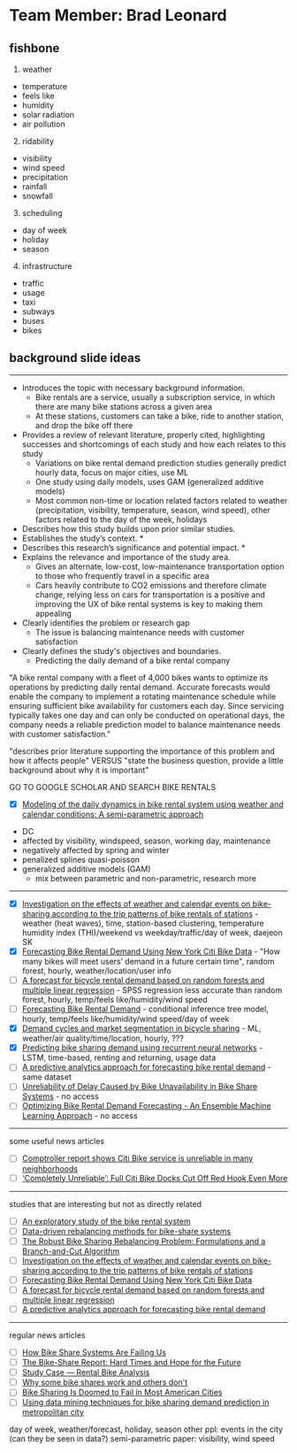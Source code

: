 # Team Member: Brad Leonard

## fishbone
1. weather
 * temperature
  * feels like
 * humidity
 * solar radiation
 * air pollution
2. ridability
 * visibility
 * wind speed
 * precipitation
  * rainfall
  * snowfall
3. scheduling
 * day of week
 * holiday
 * season
4. infrastructure
 * traffic
 * usage
  * taxi
  * subways
  * buses
  * bikes

## background slide ideas
---
* Introduces the topic with necessary background information.​
  * Bike rentals are a service, usually a subscription service, in which there are many bike stations across a given area
  * At these stations, customers can take a bike, ride to another station, and drop the bike off there
* Provides a review of relevant literature, properly cited, highlighting successes and shortcomings of each study and how each relates to this study​
  * Variations on bike rental demand prediction studies generally predict hourly data, focus on major cities, use ML​
  * One study using daily models, uses GAM (generalized additive models)​
  * Most common non-time or location related factors related to weather (precipitation, visibility, temperature, season, wind speed), other factors related to the day of the week, holidays
* Describes how this study builds upon prior similar studies.​
* Establishes the study’s context.​
  * 
* Describes this research’s significance and potential impact.​
  * 
* Explains the relevance and importance of the study area.​
  * Gives an alternate, low-cost, low-maintenance transportation option to those who frequently travel in a specific area
  * Cars heavily contribute to CO2 emissions and therefore climate change, relying less on cars for transportation is a positive and improving the UX of bike rental systems is key to making them appealing
* Clearly identifies the problem or research gap​
  * The issue is balancing maintenance needs with customer satisfaction
* Clearly defines the study's objectives and boundaries.​
  * Predicting the daily demand of a bike rental company

"A bike rental company with a fleet of 4,000 bikes wants to optimize its operations by predicting daily rental demand. Accurate forecasts would enable the company to implement a rotating maintenance schedule while ensuring sufficient bike availability for customers each day. Since servicing typically takes one day and can only be conducted on operational days, the company needs a reliable prediction model to balance maintenance needs with customer satisfaction."

"describes prior literature supporting the importance of this problem and how it affects people" VERSUS "state the business question, provide a little background about why it is important"

GO TO GOOGLE SCHOLAR AND SEARCH BIKE RENTALS

- [X] [Modeling of the daily dynamics in bike rental system using weather and calendar conditions: A semi-parametric approach](https://www.sciencedirect.com/science/article/pii/S2468227624001571)

- DC
- affected by visibility, windspeed, season, working day, maintenance
- negatively affected by spring and winter
- penalized splines quasi-poisson
- generalized additive models (GAM)
  - mix between parametric and non-parametric, research more

---
- [X] [Investigation on the effects of weather and calendar events on bike-sharing according to the trip patterns of bike rentals of stations](https://www.sciencedirect.com/science/article/pii/S0966692317304659) - weather (heat waves), time, station-based clustering, temperature humidity index (THI)/weekend vs weekday/traffic/day of week, daejeon SK
- [X] [Forecasting Bike Rental Demand Using New York Citi Bike Data](https://arrow.tudublin.ie/scschcomdis/79/) - "How many bikes will meet users’ demand in a future certain time", random forest, hourly, weather/location/user info
- [ ] [A forecast for bicycle rental demand based on random forests and multiple linear regression](https://ieeexplore.ieee.org/abstract/document/7959977?casa_token=i_Vln_jViJ0AAAAA:ZDRyMmQaikgiRCKz-8H6uZi1I8U0ZYZsOWUlBTwLvIN3FemNMUoDgW-pH5V7BgA-uxS7BpU) - SPSS regression less accurate than random forest, hourly, temp/feels like/humidity/wind speed
- [ ] [Forecasting Bike Rental Demand](https://cs229.stanford.edu/proj2014/Jimmy%20Du,%20Rolland%20He,%20Zhivko%20Zhechev,%20Forecasting%20Bike%20Rental%20Demand.pdf) - conditional inference tree model, hourly, temp/feels like/humidity/wind speed/day of week
- [X] [Demand cycles and market segmentation in bicycle sharing](https://www.sciencedirect.com/science/article/pii/S030645731830503X?casa_token=S1uQTIQmAOwAAAAA:9IQavBFEkSihVIDT0he-rHFL_qQ1snrqtD2UWFe_D_Te3yAJnoaYbNPV15f9Tk7bgO_XelmF) - ML, weather/air quality/time/location, hourly, ???
- [X] [Predicting bike sharing demand using recurrent neural networks](https://www.sciencedirect.com/science/article/pii/S1877050919302364) - LSTM, time-based, renting and returning, usage data
- [ ] [A predictive analytics approach for forecasting bike rental demand](https://www.sciencedirect.com/science/article/pii/S2772662224000869) - same dataset
- [ ] [Unreliability of Delay Caused by Bike Unavailability in Bike Share Systems](https://journals.sagepub.com/doi/abs/10.1177/0361198120916136?journalCode=trra) - no access
- [ ] [Optimizing Bike Rental Demand Forecasting - An Ensemble Machine Learning Approach](https://ieeexplore.ieee.org/abstract/document/10810973?casa_token=2B1eoUNTKfQAAAAA:XctmIv1H3TPX_meonTSbf2vC5iQeWrs74pQSumqTlVhaQW1hNe_yQkxiDAO3hbZkn2YvZp0) - no access
---
some useful news articles

- [ ] [Comptroller report shows Citi Bike service is unreliable in many neighborhoods](https://ny1.com/nyc/all-boroughs/transit/2023/11/16/comptroller-report-shows-citi-bike-service-is-unreliable-in-many-neighborhoods)
- [ ] [‘Completely Unreliable’: Full Citi Bike Docks Cut Off Red Hook Even More](https://nyc.streetsblog.org/2024/08/22/completely-unreliable-full-citi-bike-docks-cut-off-red-hook-even-more)
---
studies that are interesting but not as directly related

- [ ] [An exploratory study of the bike rental system](https://www.researchgate.net/publication/334401657_An_exploratory_study_of_the_bike_rental_system)
- [ ] [Data-driven rebalancing methods for bike-share systems](https://people.orie.cornell.edu/shane/pubs/BSOvernight.pdf)
- [ ] [The Robust Bike Sharing Rebalancing Problem: Formulations and a Branch-and-Cut Algorithm](https://optimization-online.org/2023/10/the-robust-bike-sharing-rebalancing-problem-formulations-and-a-branch-and-cut-algorithm/)
- [ ] [Investigation on the effects of weather and calendar events on bike-sharing according to the trip patterns of bike rentals of stations](https://www.sciencedirect.com/science/article/pii/S0966692317304659)
- [ ] [Forecasting Bike Rental Demand Using New York Citi Bike Data](https://arrow.tudublin.ie/scschcomdis/79/)
- [ ] [A forecast for bicycle rental demand based on random forests and multiple linear regression](https://ieeexplore.ieee.org/abstract/document/7959977?casa_token=i_Vln_jViJ0AAAAA:ZDRyMmQaikgiRCKz-8H6uZi1I8U0ZYZsOWUlBTwLvIN3FemNMUoDgW-pH5V7BgA-uxS7BpU)
- [ ] [A predictive analytics approach for forecasting bike rental demand](https://www.sciencedirect.com/science/article/pii/S2772662224000869)
---
regular news articles

- [ ] [How Bike Share Systems Are Failing Us](https://www.vice.com/en/article/bike-share-systems-fail-underserved-communities/)
- [ ] [The Bike-Share Report: Hard Times and Hope for the Future](https://www.smartcitiesdive.com/ex/sustainablecitiescollective/bike-share-report-hard-times-and-hope-future/208761/)
- [ ] [Study Case — Rental Bike Analysis](https://muhammadfadlisyukur.medium.com/study-case-rental-bike-analysis-0945c342a281)
- [ ] [Why some bike shares work and others don't](https://www.bbc.com/future/article/20210112-the-vast-bicycle-graveyards-of-china)
- [ ] [Bike Sharing Is Doomed to Fail in Most American Cities](https://www.vice.com/en/article/bike-sharing-doomed-to-fail-dallas-limebike-ofo-transportation-cycling/)
- [ ] [Using data mining techniques for bike sharing demand prediction in metropolitan city](https://www.sciencedirect.com/science/article/pii/S0140366419318997?casa_token=tpw9HRau_NcAAAAA:8xYqDPiYi2ycysCSbJAbASdqc4SLq-wnIJ5aFge-Ef5xt86lak_SfQlTYKxF51sCEdC7wcRS)

day of week, weather/forecast, holiday, season
other ppl: events in the city (can they be seen in data?)
semi-parametric paper: visibility, wind speed
